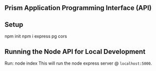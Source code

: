 ## Prism Application Programming Interface (API)

## Setup

npm init
npm i express pg cors

## Running the Node API for Local Development

Run: node index
This will run the node express server @ `localhost:5000`.
